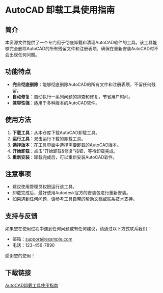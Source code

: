 # AutoCAD 卸载工具使用指南

## 简介
本资源文件提供了一个专门用于彻底卸载和清理AutoCAD软件的工具。该工具能够完全删除AutoCAD的所有残留文件和注册表项，确保在重新安装AutoCAD时不会出现任何问题。

## 功能特点
- **完全彻底删除**：能够彻底删除AutoCAD的所有文件和注册表项，不留任何残留。
- **自动修复**：自动执行一系列问题的排查和修复，节省用户时间。
- **兼容性强**：适用于多种版本的AutoCAD软件。

## 使用方法
1. **下载工具**：从本仓库下载AutoCAD卸载工具。
2. **运行工具**：双击运行下载的卸载工具。
3. **选择版本**：在工具界面中选择需要卸载的AutoCAD版本。
4. **开始卸载**：点击“开始卸载&修复”按钮，等待卸载完成。
5. **重新安装**：卸载完成后，可以重新安装AutoCAD软件。

## 注意事项
- 建议使用管理员权限运行该工具。
- 卸载完成后，最好使用Autodesk官方的安装包进行重新安装。
- 如果遇到任何问题，请参考工具自带的帮助文档或联系技术支持。

## 支持与反馈
如果您在使用过程中遇到任何问题或有任何建议，请通过以下方式联系我们：
- 邮箱：support@example.com
- 电话：123-456-7890

感谢您的使用！

## 下载链接

[AutoCAD卸载工具使用指南](https://pan.quark.cn/s/9bc859cb87c0)